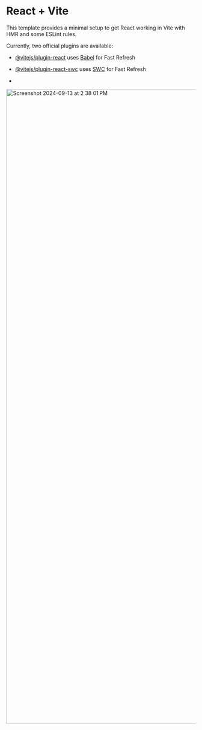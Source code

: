 # React + Vite

This template provides a minimal setup to get React working in Vite with HMR and some ESLint rules.

Currently, two official plugins are available:

- [@vitejs/plugin-react](https://github.com/vitejs/vite-plugin-react/blob/main/packages/plugin-react/README.md) uses [Babel](https://babeljs.io/) for Fast Refresh
- [@vitejs/plugin-react-swc](https://github.com/vitejs/vite-plugin-react-swc) uses [SWC](https://swc.rs/) for Fast Refresh

- 
<img width="1689" alt="Screenshot 2024-09-13 at 2 38 01 PM" src="https://github.com/user-attachments/assets/0f0f0c3c-b40c-4e60-98cd-c7f809048e66">
